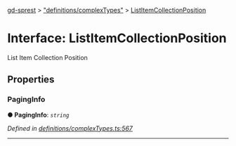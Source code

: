 [gd-sprest](../README.md) > ["definitions/complexTypes"](../modules/_definitions_complextypes_.md) > [ListItemCollectionPosition](../interfaces/_definitions_complextypes_.listitemcollectionposition.md)



# Interface: ListItemCollectionPosition


List Item Collection Position


## Properties
<a id="paginginfo"></a>

###  PagingInfo

**●  PagingInfo**:  *`string`* 

*Defined in [definitions/complexTypes.ts:567](https://github.com/gunjandatta/sprest/blob/3de79f1/src/definitions/complexTypes.ts#L567)*





___


